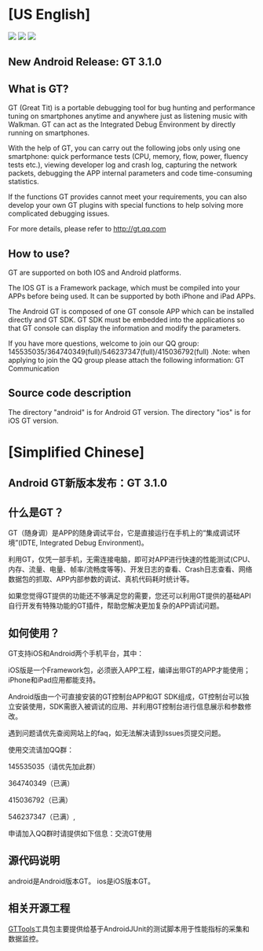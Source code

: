 ﻿[US English]
===================

[![](https://img.shields.io/badge/release-v3.1.0-blue.svg)](https://github.com/Tencent/GT/releases/tag/v3.1.0) 	[![](https://img.shields.io/github/forks/Tencent/GT.svg)]() [![](https://img.shields.io/github/stars/Tencent/GT.svg)]()

New Android Release: GT 3.1.0
------------------------------------------

What is GT?
------------------------------------------
GT (Great Tit) is a portable debugging tool for bug hunting and performance tuning on smartphones anytime and anywhere just as listening music with Walkman. GT can act as the Integrated Debug Environment by directly running on smartphones.

With the help of GT, you can carry out the following jobs only using one smartphone: quick performance tests (CPU, memory, flow, power, fluency tests etc.), viewing developer log and crash log, capturing the network packets, debugging the APP internal parameters and code time-consuming statistics.

If the functions GT provides cannot meet your requirements, you can also develop your own GT plugins with special functions to help solving more complicated debugging issues.

For more details, please refer to http://gt.qq.com


How to use?
------------------------------------------
GT are supported on both IOS and Android platforms.

The IOS GT is a Framework package, which must be compiled into your APPs before being used. It can be supported by both iPhone and iPad APPs.

The Android GT is composed of one GT console APP which can be installed directly and GT SDK. GT SDK must be embedded into the applications so that GT console can display the information and modify the parameters.

If you have more questions, welcome to join our QQ group: 145535035/364740349(full)/546237347(full)/415036792(full) .Note: when applying to join the QQ group please attach the following information: GT Communication


Source code description
------------------------------------------
The directory "android" is for Android GT version.
The directory "ios" is for iOS GT version.



[Simplified Chinese]
====================
Android GT新版本发布：GT 3.1.0
------------------------------------------

什么是GT？
------------------------------------------

GT（随身调）是APP的随身调试平台，它是直接运行在手机上的“集成调试环境”(IDTE, Integrated Debug Environment)。

利用GT，仅凭一部手机，无需连接电脑，即可对APP进行快速的性能测试(CPU、内存、流量、电量、帧率/流畅度等等)、开发日志的查看、Crash日志查看、网络数据包的抓取、APP内部参数的调试、真机代码耗时统计等。

如果您觉得GT提供的功能还不够满足您的需要，您还可以利用GT提供的基础API自行开发有特殊功能的GT插件，帮助您解决更加复杂的APP调试问题。


如何使用？
------------------------------------------
GT支持iOS和Android两个手机平台，其中：

iOS版是一个Framework包，必须嵌入APP工程，编译出带GT的APP才能使用；iPhone和iPad应用都能支持。

Android版由一个可直接安装的GT控制台APP和GT SDK组成，GT控制台可以独立安装使用，SDK需嵌入被调试的应用、并利用GT控制台进行信息展示和参数修改。

遇到问题请优先查阅网站上的faq，如无法解决请到Issues页提交问题。

使用交流请加QQ群：

145535035（请优先加此群）

364740349（已满）

415036792（已满）

546237347（已满）,

申请加入QQ群时请提供如下信息：交流GT使用

源代码说明
------------------------------------------
android是Android版本GT。
ios是iOS版本GT。

相关开源工程
------------------------------------------
[GTTools]工具包主要提供给基于AndroidJUnit的测试脚本用于性能指标的采集和数据监控。

[//]: # (These are reference links used in the body of this note and get stripped out when the markdown processor does its job. There is no need to format nicely because it shouldn't be seen. Thanks SO - http://stackoverflow.com/questions/4823468/stAore-comments-in-markdown-syntax)

[GTTools]: <https://github.com/r551/GTTools>
